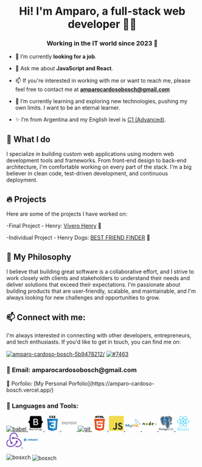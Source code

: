 <h1 align="center">Hi! I'm Amparo, a full-stack web developer 👨‍💻</h1>
<h3 align="center">Working in the IT world since 2023 🚀</h3>

- 🔭 I’m currently **looking for a job**.

- 💬 Ask me about **JavaScript and React**.

- 📫 If you're interested in working with me or want to reach me, please feel free to contact me at  **amparocardosobosch@gmail.com**

- 🌱 I’m currently learning and exploring new technologies, pushing my own limits. I want to be an eternal learner.

- ✨ I’m from Argentina and my English level is [C1 (Advanced)](https://www.efset.org/cert/sxWNQR).

<h2 align="left">🌈 What I do</h2>
I specialize in building custom web applications using modern web development tools and frameworks. From front-end design to back-end architecture, I'm comfortable working on every part of the stack. I'm a big believer in clean code, test-driven development, and continuous deployment.

<h2 align="left">🔥 Projects</h2>
<p>Here are some of the projects I have worked on: </p>

-Final Project - Henry: [Vivero Henry](https://vivero-henry.vercel.app/) 🌱

-Individual Project - Henry Dogs: [BEST FRIEND FINDER](https://best-friend-finder.vercel.app/) 🐶 


<h2 align="left">🌟 My Philosophy</h2>
I believe that building great software is a collaborative effort, and I strive to work closely with clients and stakeholders to understand their needs and deliver solutions that exceed their expectations. I'm passionate about building products that are user-friendly, scalable, and maintainable, and I'm always looking for new challenges and opportunities to grow.

<h2 align="left">📫 Connect with me:</h2>
<p>I'm always interested in connecting with other developers, entrepreneurs, and tech enthusiasts. If you'd like to get in touch, you can find me on:</p>
<p align="left">
<a href="https://linkedin.com/in/amparo-cardoso-bosch/" target= '_blanck'><img align="center" src="https://raw.githubusercontent.com/rahuldkjain/github-profile-readme-generator/master/src/images/icons/Social/linked-in-alt.svg" alt="amparo-cardoso-bosch-5b9478212/" height="30" width="40" /></a>
<a href="https://discord.gg/#7463" target= '_blanck'><img align="center" src="https://raw.githubusercontent.com/rahuldkjain/github-profile-readme-generator/master/src/images/icons/Social/discord.svg" alt="#7463" height="30" width="40" /></a>
</p>
<h3>📧 Email: amparocardosobosch@gmail.com</h3>
💼 Porfolio: [My Personal Porfolio](https://amparo-cardoso-bosch.vercel.app/) 
<br/>
<h3 align="left">🚀 Languages and Tools:</h3>
<p align="left"> <a href="https://babeljs.io/" target="_blank" rel="noreferrer"> <img src="https://www.vectorlogo.zone/logos/babeljs/babeljs-icon.svg" alt="babel" width="40" height="40"/> </a> <a href="https://getbootstrap.com" target="_blank" rel="noreferrer"> <img src="https://raw.githubusercontent.com/devicons/devicon/master/icons/bootstrap/bootstrap-plain-wordmark.svg" alt="bootstrap" width="40" height="40"/> </a> <a href="https://www.w3schools.com/css/" target="_blank" rel="noreferrer"> <img src="https://raw.githubusercontent.com/devicons/devicon/master/icons/css3/css3-original-wordmark.svg" alt="css3" width="40" height="40"/> </a> <a href="https://expressjs.com" target="_blank" rel="noreferrer"> <img src="https://raw.githubusercontent.com/devicons/devicon/master/icons/express/express-original-wordmark.svg" alt="express" width="40" height="40"/> </a> <a href="https://git-scm.com/" target="_blank" rel="noreferrer"> <img src="https://www.vectorlogo.zone/logos/git-scm/git-scm-icon.svg" alt="git" width="40" height="40"/> </a> <a href="https://www.w3.org/html/" target="_blank" rel="noreferrer"> <img src="https://raw.githubusercontent.com/devicons/devicon/master/icons/html5/html5-original-wordmark.svg" alt="html5" width="40" height="40"/> </a> <a href="https://developer.mozilla.org/en-US/docs/Web/JavaScript" target="_blank" rel="noreferrer"> <img src="https://raw.githubusercontent.com/devicons/devicon/master/icons/javascript/javascript-original.svg" alt="javascript" width="40" height="40"/> </a> <a href="https://www.mysql.com/" target="_blank" rel="noreferrer"> <img src="https://raw.githubusercontent.com/devicons/devicon/master/icons/mysql/mysql-original-wordmark.svg" alt="mysql" width="40" height="40"/> </a> <a href="https://nodejs.org" target="_blank" rel="noreferrer"> <img src="https://raw.githubusercontent.com/devicons/devicon/master/icons/nodejs/nodejs-original-wordmark.svg" alt="nodejs" width="40" height="40"/> </a> <a href="https://www.postgresql.org" target="_blank" rel="noreferrer"> <img src="https://raw.githubusercontent.com/devicons/devicon/master/icons/postgresql/postgresql-original-wordmark.svg" alt="postgresql" width="40" height="40"/> </a> <a href="https://reactjs.org/" target="_blank" rel="noreferrer"> <img src="https://raw.githubusercontent.com/devicons/devicon/master/icons/react/react-original-wordmark.svg" alt="react" width="40" height="40"/> </a> <a href="https://redux.js.org" target="_blank" rel="noreferrer"> <img src="https://raw.githubusercontent.com/devicons/devicon/master/icons/redux/redux-original.svg" alt="redux" width="40" height="40"/> </a> <a href="https://webpack.js.org" target="_blank" rel="noreferrer"> <img src="https://raw.githubusercontent.com/devicons/devicon/d00d0969292a6569d45b06d3f350f463a0107b0d/icons/webpack/webpack-original-wordmark.svg" alt="webpack" width="40" height="40"/> </a> </p>


<p><img align="left" src="https://github-readme-stats.vercel.app/api/top-langs?username=bosxch&show_icons=true&locale=en&layout=compact" alt="bosxch" /></p>

<p>&nbsp;<img align="center" src="https://github-readme-stats.vercel.app/api?username=bosxch&show_icons=true&locale=en" alt="bosxch" /></p>
